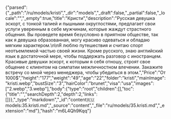 {"parsed":{"_path":"/ru/models/kristi","_dir":"models","_draft":false,"_partial":false,"_locale":"","_empty":true,"title":"Кристи","description":"Русская девушка эскорт, с тонкой талией и пышными округлостями, предлагает свои услуги уверенным в себе мужчинам, которые жаждут страстного общения. Вы проведете время безусловно в приятном обществе, так как я девушка образованная, могу красиво одеваться и обладаю мягким характером.\n\nЯ люблю путешествия и считаю спорт неотъемлемой частью своей жизни. Кроме русского, знаю английский язык в достаточной мере, чтобы поддержать разговор с иностранцем. Красивые девушки эскорт, к которым я себя отношу, строят свое общение с клиентом на симпатии межличностном влечении. Закажите встречу со мной через менеджера, чтобы убедиться в этом.","Price":"От 1000$","height":"177","weight":"49","age":"22","folder":"kristi","mainImage":"kristi.webp","bustSize":"3","hairColor":"brunet","visa":"usa","images":["2.webp","3.webp"],"body":{"type":"root","children":[],"toc":{"title":"","searchDepth":2,"depth":2,"links":[]}},"_type":"markdown","_id":"content:ru:models:35.kristi.md","_source":"content","_file":"ru/models/35.kristi.md","_extension":"md"},"hash":"m6L4Qh9Kqq"}